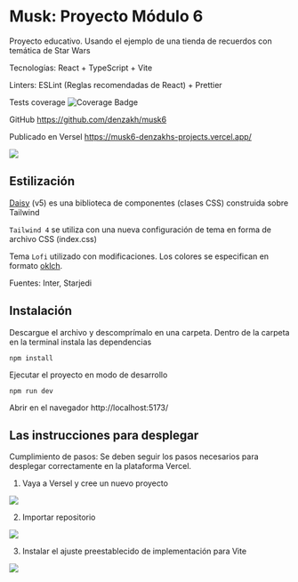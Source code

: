 # Musk: Proyecto Módulo 6

Proyecto educativo. Usando el ejemplo de una tienda de recuerdos con temática de Star Wars

Tecnologías: React + TypeScript + Vite

Linters: ESLint (Reglas recomendadas de React) + Prettier

Tests coverage ![Coverage Badge](https://img.shields.io/endpoint?url=https://gist.githubusercontent.com/denzakh/907b076a3abdcea7767a3cc60095979f/raw/coverage-master.json)

GitHub https://github.com/denzakh/musk6

Publicado en Versel https://musk6-denzakhs-projects.vercel.app/

![](https://skrinshoter.ru/s/060425/bloogM0r.jpg?download=1&name=%D0%A1%D0%BA%D1%80%D0%B8%D0%BD%D1%88%D0%BE%D1%82-06-04-2025%2015:15:26.jpg)

## Estilización

[Daisy](https://daisyui.com/) (v5) es una biblioteca de componentes (clases CSS) construida sobre Tailwind

`Tailwind 4` se utiliza con una nueva configuración de tema en forma de archivo CSS (index.css)

Tema `Lofi` utilizado con modificaciones. Los colores se especifican en formato [oklch](https://evilmartians.com/chronicles/oklch-in-css-why-quit-rgb-hsl).

Fuentes: Inter, Starjedi

## Instalación

Descargue el archivo y descomprímalo en una carpeta. Dentro de la carpeta en la terminal instala las dependencias

```
npm install
```

Ejecutar el proyecto en modo de desarrollo

```
npm run dev
```

Abrir en el navegador http://localhost:5173/

## Las instrucciones para desplegar

Cumplimiento de pasos: Se deben seguir los pasos necesarios para desplegar correctamente
en la plataforma Vercel.

1. Vaya a Versel y cree un nuevo proyecto

![](https://skrinshoter.ru/s/060425/PTBKS6hE.jpg?download=1&name=%D0%A1%D0%BA%D1%80%D0%B8%D0%BD%D1%88%D0%BE%D1%82-06-04-2025%2016:49:26.jpg)

2. Importar repositorio

![](https://skrinshoter.ru/s/060425/qjF2qmlq.jpg?download=1&name=%D0%A1%D0%BA%D1%80%D0%B8%D0%BD%D1%88%D0%BE%D1%82-06-04-2025%2016:50:41.jpg)

3. Instalar el ajuste preestablecido de implementación para Vite

![](https://skrinshoter.ru/s/060425/r2VLuOOR.jpg?download=1&name=%D0%A1%D0%BA%D1%80%D0%B8%D0%BD%D1%88%D0%BE%D1%82-06-04-2025%2016:53:19.jpg)
